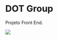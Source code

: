 # DOT Group
Projeto Front End.


<img src="https://github.com/lucasrondon09/Lucas/blob/master/img/portfolio/thumbnails/dot.jpg">






